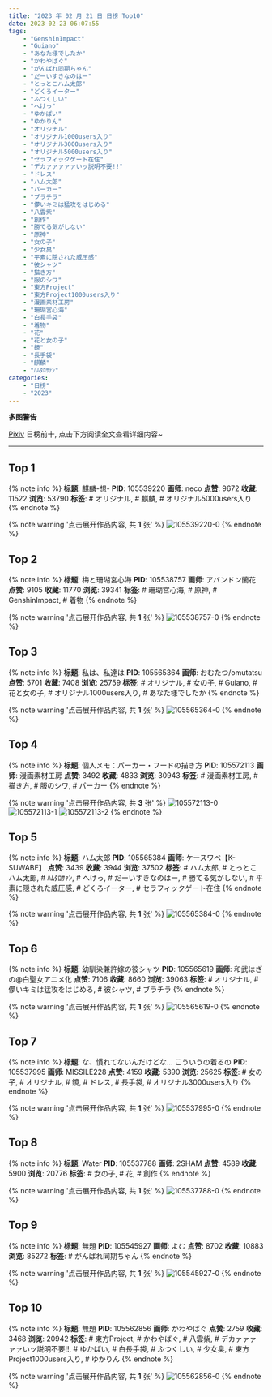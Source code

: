 ```yaml
---
title: "2023 年 02 月 21 日 日榜 Top10"
date: 2023-02-23 06:07:55
tags:
    - "GenshinImpact"
    - "Guiano"
    - "あなた様でしたか"
    - "かわやばぐ"
    - "がんばれ同期ちゃん"
    - "だーいすきなのはー"
    - "とっとこハム太郎"
    - "どくろイーター"
    - "ふつくしい"
    - "へけっ"
    - "ゆかぱい"
    - "ゆかりん"
    - "オリジナル"
    - "オリジナル1000users入り"
    - "オリジナル3000users入り"
    - "オリジナル5000users入り"
    - "セラフィックゲート在住"
    - "デカァァァァァいッ説明不要!!"
    - "ドレス"
    - "ハム太郎"
    - "パーカー"
    - "ブラチラ"
    - "儚いキミは猛攻をはじめる"
    - "八雲紫"
    - "創作"
    - "勝てる気がしない"
    - "原神"
    - "女の子"
    - "少女臭"
    - "平素に隠された威圧感"
    - "彼シャツ"
    - "描き方"
    - "服のシワ"
    - "東方Project"
    - "東方Project1000users入り"
    - "漫画素材工房"
    - "珊瑚宮心海"
    - "白長手袋"
    - "着物"
    - "花"
    - "花と女の子"
    - "鏡"
    - "長手袋"
    - "麒麟"
    - "ﾊﾑﾀﾛｻｧﾝ"
categories:
    - "日榜"
    - "2023"
---
```


<i class="fa fa-triangle-exclamation"></i>**多图警告**<i class="fa fa-triangle-exclamation"></i>

[Pixiv](https://www.pixiv.net/) 日榜前十, 点击下方阅读全文查看详细内容~

<!-- more -->

---

## Top 1

{% note info %}
**标题**: 麒麟-想-
**PID**: 105539220 **画师**: neco
**点赞**: 9672 **收藏**: 11522 **浏览**: 53790
**标签**: # オリジナル, # 麒麟, # オリジナル5000users入り
{% endnote %}

{% note warning '点击展开作品内容, 共 **1** 张' %}
![105539220-0](https://i.pixiv.re/img-original/img/2023/02/20/00/30/02/105539220_p0.png)
{% endnote %}

## Top 2

{% note info %}
**标题**: 梅と珊瑚宮心海
**PID**: 105538757 **画师**: アバンドン蘭花
**点赞**: 9105 **收藏**: 11770 **浏览**: 39341
**标签**: # 珊瑚宮心海, # 原神, # GenshinImpact, # 着物
{% endnote %}

{% note warning '点击展开作品内容, 共 **1** 张' %}
![105538757-0](https://i.pixiv.re/img-original/img/2023/02/20/00/15/59/105538757_p0.jpg)
{% endnote %}

## Top 3

{% note info %}
**标题**: 私は、私達は
**PID**: 105565364 **画师**: おむたつ/omutatsu
**点赞**: 5701 **收藏**: 7408 **浏览**: 25759
**标签**: # オリジナル, # 女の子, # Guiano, # 花と女の子, # オリジナル1000users入り, # あなた様でしたか
{% endnote %}

{% note warning '点击展开作品内容, 共 **1** 张' %}
![105565364-0](https://i.pixiv.re/img-original/img/2023/02/21/00/00/53/105565364_p0.png)
{% endnote %}

## Top 4

{% note info %}
**标题**: 個人メモ：パーカー・フードの描き方
**PID**: 105572113 **画师**: 漫画素材工房
**点赞**: 3492 **收藏**: 4833 **浏览**: 30943
**标签**: # 漫画素材工房, # 描き方, # 服のシワ, # パーカー
{% endnote %}

{% note warning '点击展开作品内容, 共 **3** 张' %}
![105572113-0](https://i.pixiv.re/img-original/img/2023/02/21/07/00/09/105572113_p0.jpg)
![105572113-1](https://i.pixiv.re/img-original/img/2023/02/21/07/00/09/105572113_p1.jpg)
![105572113-2](https://i.pixiv.re/img-original/img/2023/02/21/07/00/09/105572113_p2.jpg)
{% endnote %}

## Top 5

{% note info %}
**标题**: ハム太郎
**PID**: 105565384 **画师**: ケースワベ【K-SUWABE】
**点赞**: 3439 **收藏**: 3944 **浏览**: 37502
**标签**: # ハム太郎, # とっとこハム太郎, # ﾊﾑﾀﾛｻｧﾝ, # へけっ, # だーいすきなのはー, # 勝てる気がしない, # 平素に隠された威圧感, # どくろイーター, # セラフィックゲート在住
{% endnote %}

{% note warning '点击展开作品内容, 共 **1** 张' %}
![105565384-0](https://i.pixiv.re/img-original/img/2023/02/21/00/00/59/105565384_p0.jpg)
{% endnote %}

## Top 6

{% note info %}
**标题**: 幼馴染兼許嫁の彼シャツ
**PID**: 105565619 **画师**: 和武はざの@白聖女アニメ化
**点赞**: 7106 **收藏**: 8660 **浏览**: 39063
**标签**: # オリジナル, # 儚いキミは猛攻をはじめる, # 彼シャツ, # ブラチラ
{% endnote %}

{% note warning '点击展开作品内容, 共 **1** 张' %}
![105565619-0](https://i.pixiv.re/img-original/img/2023/02/21/00/03/34/105565619_p0.jpg)
{% endnote %}

## Top 7

{% note info %}
**标题**: な、慣れてないんだけどな... こういうの着るの
**PID**: 105537995 **画师**: MISSILE228
**点赞**: 4159 **收藏**: 5390 **浏览**: 25625
**标签**: # 女の子, # オリジナル, # 鏡, # ドレス, # 長手袋, # オリジナル3000users入り
{% endnote %}

{% note warning '点击展开作品内容, 共 **1** 张' %}
![105537995-0](https://i.pixiv.re/img-original/img/2023/02/20/00/01/12/105537995_p0.jpg)
{% endnote %}

## Top 8

{% note info %}
**标题**: Water
**PID**: 105537788 **画师**: 2SHAM
**点赞**: 4589 **收藏**: 5900 **浏览**: 20776
**标签**: # 女の子, # 花, # 創作
{% endnote %}

{% note warning '点击展开作品内容, 共 **1** 张' %}
![105537788-0](https://i.pixiv.re/img-original/img/2023/02/20/00/00/01/105537788_p0.jpg)
{% endnote %}

## Top 9

{% note info %}
**标题**: 無題
**PID**: 105545927 **画师**: よむ
**点赞**: 8702 **收藏**: 10883 **浏览**: 85272
**标签**: # がんばれ同期ちゃん
{% endnote %}

{% note warning '点击展开作品内容, 共 **1** 张' %}
![105545927-0](https://i.pixiv.re/img-original/img/2023/02/20/08/15/28/105545927_p0.png)
{% endnote %}

## Top 10

{% note info %}
**标题**: 無題
**PID**: 105562856 **画师**: かわやばぐ
**点赞**: 2759 **收藏**: 3468 **浏览**: 20942
**标签**: # 東方Project, # かわやばぐ, # 八雲紫, # デカァァァァァいッ説明不要!!, # ゆかぱい, # 白長手袋, # ふつくしい, # 少女臭, # 東方Project1000users入り, # ゆかりん
{% endnote %}

{% note warning '点击展开作品内容, 共 **1** 张' %}
![105562856-0](https://i.pixiv.re/img-original/img/2023/02/20/22/50/33/105562856_p0.jpg)
{% endnote %}
